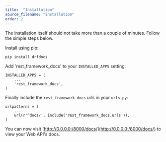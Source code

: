 ```yaml
---
title:  "Installation"
source_filename: "installation"
order: 2
---
```


The installation itself should not take more than a couple of minutes. Follow the simple steps below.

Install using pip:

    pip install drfdocs

Add 'rest_framework_docs' to your `INSTALLED_APPS` setting:

    INSTALLED_APPS = (
        ...
        'rest_framework_docs',
    )

Finally include the `rest_framework_docs` urls in your `urls.py`:

    urlpatterns = [
        ...
        url(r'^docs/', include('rest_framework_docs.urls')),
    ]

You can now visit [http://0.0.0.0:/8000/docs/](http://0.0.0.0:/8000/docs/) to view your Web API's docs.
